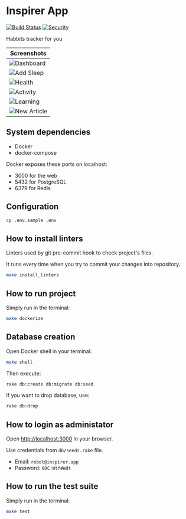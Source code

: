 # Inspirer App

[![Build Status](https://travis-ci.org/gruz0/inspirer-web.svg?branch=master)](https://travis-ci.org/gruz0/inspirer-web)
[![Security](https://hakiri.io/github/gruz0/inspirer-web/master.svg)](https://hakiri.io/github/gruz0/inspirer-web/master)

Habbits tracker for you

| Screenshots |
| --- |
| ![Dashboard](https://user-images.githubusercontent.com/335095/67886375-687a8880-fb5a-11e9-8bfb-101ba4d6daf8.png) |
| ![Add Sleep](https://user-images.githubusercontent.com/335095/67886376-687a8880-fb5a-11e9-98dd-71db9f68ec2f.png) |
| ![Health](https://user-images.githubusercontent.com/335095/67886377-687a8880-fb5a-11e9-9390-e44197ec65b7.png) |
| ![Activity](https://user-images.githubusercontent.com/335095/67886378-69131f00-fb5a-11e9-8ddd-7a21796a7364.png) |
| ![Learning](https://user-images.githubusercontent.com/335095/67886379-69131f00-fb5a-11e9-9c4a-b1eba543e192.png) |
| ![New Article](https://user-images.githubusercontent.com/335095/67886380-69131f00-fb5a-11e9-8ad7-cf93e79a9d92.png) |

## System dependencies

* Docker
* docker-compose

Docker exposes these ports on localhost:

* 3000 for the web
* 5432 for PostgreSQL
* 6379 for Redis

## Configuration

```bash
cp .env.sample .env
```

## How to install linters

Linters used by git pre-commit hook to check project's files.

It runs every time when you try to commit your changes into repository.

```bash
make install_linters
```

## How to run project

Simply run in the terminal:

```bash
make dockerize
```

## Database creation

Open Docker shell in your terminal:

```bash
make shell
```

Then execute:

```bash
rake db:create db:migrate db:seed
```

If you want to drop database, use:

```bash
rake db:drop
```

## How to login as administator

Open [http://localhost:3000](http://localhost:3000) in your browser.

Use credentials from `db/seeds.rake` file.

* Email: `robot@inspirer.app`
* Password: `8DC!Wtf#Wdt`

## How to run the test suite

Simply run in the terminal:

```bash
make test
```
